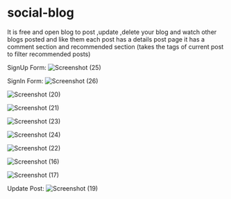 # social-blog
It is free and open blog to post ,update ,delete your blog and watch other blogs posted and like them
each post has a details post page it has a comment section and recommended section (takes the tags of current post to filter recommended posts)

SignUp Form:
![Screenshot (25)](https://user-images.githubusercontent.com/63945319/164916377-4daf5d61-5580-45f4-a107-cd40af3acaf7.png)

SignIn Form:
![Screenshot (26)](https://user-images.githubusercontent.com/63945319/164916380-2605adda-c8a0-4931-ab97-312e3cb099b2.png)


![Screenshot (20)](https://user-images.githubusercontent.com/63945319/164916123-b7b16184-37f7-4f04-8d06-35590ac83e3f.png)

![Screenshot (21)](https://user-images.githubusercontent.com/63945319/164916127-3c7ff5f9-e882-42b8-a31b-aff33d84e47c.png)

![Screenshot (23)](https://user-images.githubusercontent.com/63945319/164916130-d6ebb230-9846-45bb-9142-bdb7927f51a6.png)

![Screenshot (24)](https://user-images.githubusercontent.com/63945319/164916133-72abd70f-192d-4d0e-9e53-0d7490f7f878.png)

![Screenshot (22)](https://user-images.githubusercontent.com/63945319/164916135-1f7ef72a-66b2-4333-b086-5ba180229714.png)

![Screenshot (16)](https://user-images.githubusercontent.com/63945319/164916136-0d8cf583-e8a7-4aa8-8e6c-5a38df6286ad.png)

![Screenshot (17)](https://user-images.githubusercontent.com/63945319/164916137-5e4dad43-962b-4f40-8f2d-a301eebb1bfe.png)

Update Post:
![Screenshot (19)](https://user-images.githubusercontent.com/63945319/164916142-85b1c2f7-00eb-4c4a-9ed7-d55ff8cb87f9.png)
